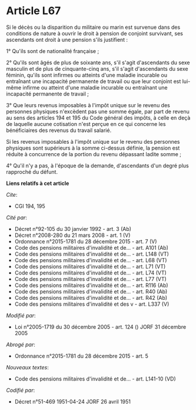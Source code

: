 # Article L67

Si le décès ou la disparition du militaire ou marin est survenue dans des conditions de nature à ouvrir le droit à pension de
conjoint survivant, ses ascendants ont droit à une pension s'ils justifient :

1° Qu'ils sont de nationalité française ;

2° Qu'ils sont âgés de plus de soixante ans, s'il s'agit d'ascendants du sexe masculin et de plus de cinquante-cinq ans, s'il
s'agit d'ascendants du sexe féminin, qu'ils sont infirmes ou atteints d'une maladie incurable ou entraînant une incapacité
permanente de travail ou que leur conjoint est lui-même infirme ou atteint d'une maladie incurable ou entraînant une
incapacité permanente de travail ;

3° Que leurs revenus imposables à l'impôt unique sur le revenu des personnes physiques n'excèdent pas une somme égale, par
part de revenu au sens des articles 194 et 195 du Code général des impôts, à celle en deçà de laquelle aucune cotisation
n'est perçue en ce qui concerne les bénéficiaires des revenus du travail salarié.

Si les revenus imposables à l'impôt unique sur le revenu des personnes physiques sont supérieurs à la somme ci-dessus
définie, la pension est réduite à concurrence de la portion du revenu dépassant ladite somme ;

4° Qu'il n'y a pas, à l'époque de la demande, d'ascendants d'un degré plus rapproché du défunt.

**Liens relatifs à cet article**

_Cite_:

  - CGI 194, 195

_Cité par_:

  - Décret n°92-105 du 30 janvier 1992 - art. 3 (Ab)
  - Décret n°2008-280 du 21 mars 2008 - art. 1 (V)
  - Ordonnance n°2015-1781 du 28 décembre 2015 - art. 7 (V)
  - Code des pensions militaires d'invalidité et de... - art. A101 (Ab)
  - Code des pensions militaires d'invalidité et de... - art. L148 (VT)
  - Code des pensions militaires d'invalidité et de... - art. L68 (VT)
  - Code des pensions militaires d'invalidité et de... - art. L71 (VT)
  - Code des pensions militaires d'invalidité et de... - art. L74 (VT)
  - Code des pensions militaires d'invalidité et de... - art. L77 (VT)
  - Code des pensions militaires d'invalidité et de... - art. R116 (Ab)
  - Code des pensions militaires d'invalidité et de... - art. R40 (Ab)
  - Code des pensions militaires d'invalidité et de... - art. R42 (Ab)
  - Code des pensions militaires d'invalidité et des v - art. L337 (V)

_Modifié par_:

  - Loi n°2005-1719 du 30 décembre 2005 - art. 124 () JORF 31 décembre 2005

_Abrogé par_:

  - Ordonnance n°2015-1781 du 28 décembre 2015 - art. 5

_Nouveaux textes_:

  - Code des pensions militaires d'invalidité et de... - art. L141-10 (VD)

_Codifié par_:

  - Décret n°51-469 1951-04-24 JORF 26 avril 1951
